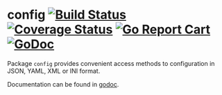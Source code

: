 # config [![Build Status](https://travis-ci.org/lyobzik/config.svg)](https://travis-ci.org/lyobzik/config) [![Coverage Status](https://coveralls.io/repos/github/lyobzik/config/badge.svg?branch=master)](https://coveralls.io/github/lyobzik/config?branch=master) [![Go Report Cart](http://goreportcard.com/badge/lyobzik/config)](https://goreportcard.com/report/lyobzik/config) [![GoDoc](https://godoc.org/gopkg.in/lyobzik/config.v0?status.png)](https://godoc.org/gopkg.in/lyobzik/config.v0)
Package `config` provides convenient access methods to configuration in JSON, YAML, XML or INI format.

Documentation can be found in [godoc](https://godoc.org/gopkg.in/lyobzik/config.v0).